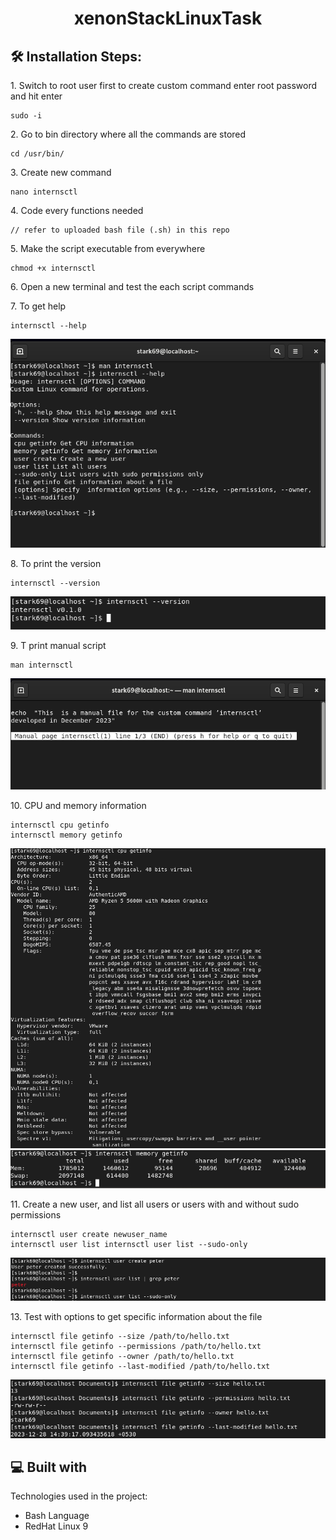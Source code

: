 <h1 align="center" id="title">xenonStackLinuxTask</h1>

<h2>🛠️ Installation Steps:</h2>

<p>1. Switch to root user first to create custom command enter root password and hit enter</p>

```
sudo -i
```

<p>2. Go to bin directory where all the commands are stored</p>

```
cd /usr/bin/
```

<p>3. Create new command</p>

```
nano internsctl
```

<p>4. Code every functions needed</p>

```
// refer to uploaded bash file (.sh) in this repo
```

<p>5. Make the script executable from everywhere</p>

```
chmod +x internsctl
```

<p>6. Open a new terminal and test the each script commands</p>

<p>7. To get help</p>

```
internsctl --help
```
<img src="https://github.com/the-satyajeet/xenonStackLinuxTask/blob/main/screenshots/help.png" alt="project-screenshot">

<p>8. To print the version</p>

```
internsctl --version
```
<img src="https://github.com/the-satyajeet/xenonStackLinuxTask/blob/main/screenshots/version.png" alt="project-screenshot">

<p>9. T print manual script</p>

```
man internsctl
```
<img src="https://github.com/the-satyajeet/xenonStackLinuxTask/blob/main/screenshots/man.png" alt="project-screenshot">

<p>10. CPU and memory information</p>

```
internsctl cpu getinfo
internsctl memory getinfo
```
<img src="https://github.com/the-satyajeet/xenonStackLinuxTask/blob/main/screenshots/cpu.png" alt="project-screenshot">
<img src="https://github.com/the-satyajeet/xenonStackLinuxTask/blob/main/screenshots/memory.png" alt="project-screenshot">

<p>11. Create a new user, and list all users or users with and without sudo permissions</p>

```
internsctl user create newuser_name   
internsctl user list internsctl user list --sudo-only
```
<img src="https://github.com/the-satyajeet/xenonStackLinuxTask/blob/main/screenshots/intermediate.png" alt="project-screenshot">

<p>13. Test with options to get specific information about the file</p>

```
internsctl file getinfo --size /path/to/hello.txt
internsctl file getinfo --permissions /path/to/hello.txt
internsctl file getinfo --owner /path/to/hello.txt
internsctl file getinfo --last-modified /path/to/hello.txt
```

<img src="https://github.com/the-satyajeet/xenonStackLinuxTask/blob/main/screenshots/advanced.png" alt="project-screenshot">
  
  
<h2>💻 Built with</h2>

Technologies used in the project:

*   Bash Language
*   RedHat Linux 9
